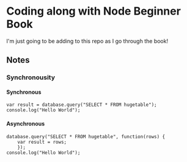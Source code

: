 # Coding along with Node Beginner Book

I'm just going to be adding to this repo as I go through the book!

## Notes

### Synchronousity

#### Synchronous

```
var result = database.query("SELECT * FROM hugetable");
console.log("Hello World");
```

#### Asynchronous

```
database.query("SELECT * FROM hugetable", function(rows) {
    var result = rows;
    });
console.log("Hello World");
```
